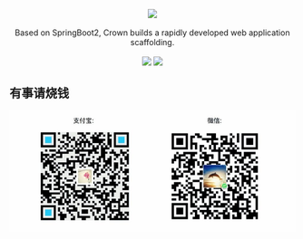 <p align="center">
    <img src="https://raw.githubusercontent.com/Caratacus/Crown/master/Crown.png" width="300">
    <p align="center">
        Based on SpringBoot2, Crown builds a rapidly developed web application scaffolding.
        <br>        
        <br>
		<a href="https://api.github.com/licenses/mit">
		<img src="https://img.shields.io/cocoapods/l/Alamofire.svg?style=flat"></a>
		<a href="https://travis-ci.org/Caratacus/Crown">
		<img src="https://www.travis-ci.org/Caratacus/Crown.svg?branch=master"></a>
    </p>    
</p>

## 有事请烧钱

<img src="https://github.com/Caratacus/Resource/blob/master/pay.jpg?raw=true" alt="pay.jpg">